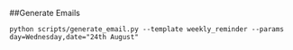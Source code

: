 ##Generate Emails

```
python scripts/generate_email.py --template weekly_reminder --params day=Wednesday,date="24th August"
```
